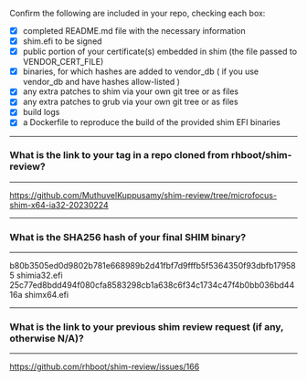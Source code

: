 Confirm the following are included in your repo, checking each box:

 - [x] completed README.md file with the necessary information
 - [x] shim.efi to be signed
 - [x] public portion of your certificate(s) embedded in shim (the file passed to VENDOR_CERT_FILE)
 - [x] binaries, for which hashes are added to vendor_db ( if you use vendor_db and have hashes allow-listed )
 - [x] any extra patches to shim via your own git tree or as files
 - [x] any extra patches to grub via your own git tree or as files
 - [x] build logs
 - [x] a Dockerfile to reproduce the build of the provided shim EFI binaries

*******************************************************************************
### What is the link to your tag in a repo cloned from rhboot/shim-review?
*******************************************************************************
https://github.com/MuthuvelKuppusamy/shim-review/tree/microfocus-shim-x64-ia32-20230224

*******************************************************************************
### What is the SHA256 hash of your final SHIM binary?
*******************************************************************************
b80b3505ed0d9802b781e668989b2d41fbf7d9fffb5f5364350f93dbfb179585  shimia32.efi
25c77ed8bdd494f080cfa8583298cb1a638c6f34c1734c47f4b0bb036bd4416a  shimx64.efi

*******************************************************************************
### What is the link to your previous shim review request (if any, otherwise N/A)?
*******************************************************************************
https://github.com/rhboot/shim-review/issues/166
